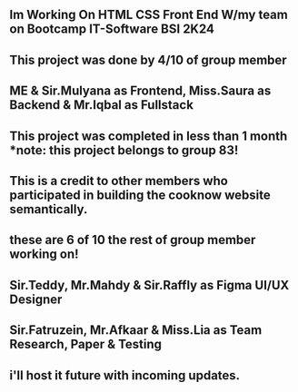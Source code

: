 Im Working On HTML CSS Front End W/my team on Bootcamp IT-Software BSI 2K24
-
This project was done by 4/10 of group member 
-
ME & Sir.Mulyana as Frontend, Miss.Saura as Backend & Mr.Iqbal as Fullstack
-
This project was completed in less than 1 month
*note: this project belongs to group 83!
-
This is a credit to other members who participated in building the cooknow website semantically.
-
these are 6 of 10 the rest of group member working on!
-
Sir.Teddy, Mr.Mahdy & Sir.Raffly as Figma UI/UX Designer
-
Sir.Fatruzein, Mr.Afkaar & Miss.Lia as Team Research, Paper & Testing 
-
i'll host it future with incoming updates.
-
